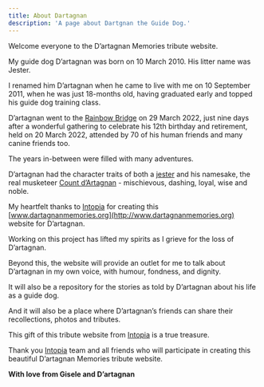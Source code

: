 ```yaml
---
title: About Dartagnan
description: 'A page about Dartgnan the Guide Dog.'
---
```

Welcome everyone to the D’artagnan Memories tribute website. 

My guide dog D’artagnan was born on 10 March 2010. His litter name was Jester. 

I renamed him D’artagnan when he came to live with me on 10 September 2011, when he was just 18-months old, having graduated early and topped his guide dog training class.

D’artagnan went to the [Rainbow Bridge](https://en.wikipedia.org/wiki/Rainbow_Bridge_(pets)) on 29 March 2022, just nine days after a wonderful gathering to celebrate his 12th birthday and retirement, held on 20 March 2022, attended by 70 of his human friends and many canine friends too.

The years in-between were filled with many adventures. 

D’artagnan had the character traits of both a [jester](https://en.wikipedia.org/wiki/Jester) and his namesake, the real musketeer [Count d’Artagnan](https://en.wikipedia.org/wiki/Charles_de_Batz_de_Castelmore_d%27Artagnan) - mischievous, dashing, loyal, wise and noble. 

My heartfelt thanks to [Intopia](https://intopia.digital/) for creating this [www.dartagnanmemories.org](http://www.dartagnanmemories.org) website for D’artagnan.

Working on this project has lifted my spirits as I grieve for the loss of D’artagnan. 

Beyond this, the website will provide an outlet for me to talk about D’artagnan in my own voice, with humour, fondness, and dignity.

It will also be a repository for the stories as told by D’artagnan about his life as a guide dog.

And it will also be a place where D’artagnan’s friends can share their recollections, photos and tributes.

This gift of this tribute website from [Intopia](https://intopia.digital/) is a true treasure.

Thank you [Intopia](https://intopia.digital/) team and all friends who will participate in creating this beautiful D’artagnan Memories tribute website.

**With love from Gisele and D’artagnan**
